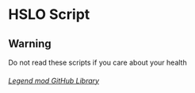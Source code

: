 # HSLO Script

## Warning

Do not read these scripts if you care about your health

###### [Legend mod GitHub Library](https://github.com/jimboy3100/jimboy3100.github.io)


